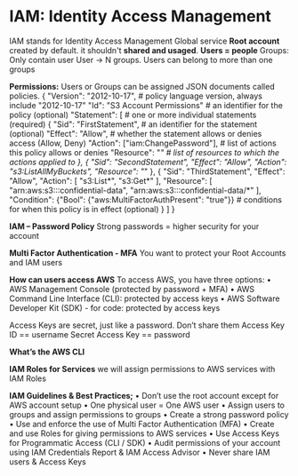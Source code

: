 # IAM: Identity Access Management

IAM stands for Identity Access Management
Global service
**Root account** created by default. it shouldn't **shared and usaged**.
**Users = people**
Groups: Only contain user
User -> N groups. Users can belong to more than one groups

**Permissions:** Users or Groups can be assigned JSON documents called policies.
{
  "Version": "2012-10-17",  # policy language version, always include "2012-10-17"
  "Id": "S3 Account Permissions" # an identifier for the policy (optional)
  "Statement": [ # one or more individual statements (required)
    {
      "Sid": "FirstStatement", # an identifier for the statement (optional)
      "Effect": "Allow", # whether the statement allows or denies access (Allow, Deny)
      "Action": ["iam:ChangePassword"],  # list of actions this policy allows or denies
      "Resource": "*" # list of resources to which the actions applied to
    },
    {
      "Sid": "SecondStatement",
      "Effect": "Allow",
      "Action": "s3:ListAllMyBuckets",
      "Resource": "*"
    },
    {
      "Sid": "ThirdStatement",
      "Effect": "Allow",
      "Action": [
        "s3:List*",
        "s3:Get*"
      ],
      "Resource": [
        "arn:aws:s3:::confidential-data",
        "arn:aws:s3:::confidential-data/*"
      ],
      "Condition": {"Bool": {"aws:MultiFactorAuthPresent": "true"}} # conditions for when this policy is in effect (optional)
    }
  ]
}


**IAM – Password Policy** Strong passwords = higher security for your account

**Multi Factor Authentication - MFA** You want to protect your Root Accounts and IAM users

**How can users access AWS**
To access AWS, you have three options:
 • AWS Management Console (protected by password + MFA)
 • AWS Command Line Interface (CLI): protected by access keys
 • AWS Software Developer Kit (SDK) - for code: protected by access keys

Access Keys are secret, just like a password. Don’t share them
Access Key ID == username
Secret Access Key == password


**What’s the AWS CLI**


**IAM Roles for Services**
we will assign permissions to AWS services with IAM Roles


**IAM Guidelines & Best Practices;**
• Don’t use the root account except for AWS account setup
• One physical user = One AWS user
• Assign users to groups and assign permissions to groups
• Create a strong password policy
• Use and enforce the use of Multi Factor Authentication (MFA)
• Create and use Roles for giving permissions to AWS services
• Use Access Keys for Programmatic Access (CLI / SDK)
• Audit permissions of your account using IAM Credentials Report & IAM
Access Advisor
• Never share IAM users & Access Keys